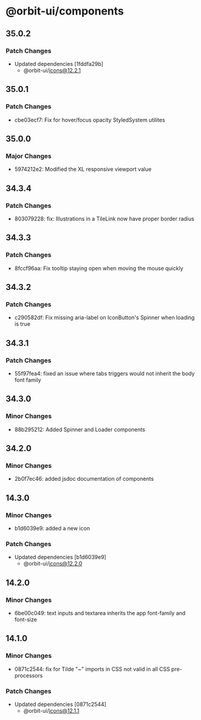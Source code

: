 # @orbit-ui/components

## 35.0.2

### Patch Changes

- Updated dependencies [1fddfa29b]
  - @orbit-ui/icons@12.2.1

## 35.0.1

### Patch Changes

- cbe03ecf7: Fix for hover/focus opacity StyledSystem utilites

## 35.0.0

### Major Changes

- 5974212e2: Modified the XL responsive viewport value

## 34.3.4

### Patch Changes

- 803079228: fix: Illustrations in a TileLink now have proper border radius

## 34.3.3

### Patch Changes

- 8fccf96aa: Fix tooltip staying open when moving the mouse quickly

## 34.3.2

### Patch Changes

- c290582df: Fix missing aria-label on IconButton's Spinner when loading is true

## 34.3.1

### Patch Changes

- 55f97fea4: fixed an issue where tabs triggers would not inherit the body font family

## 34.3.0

### Minor Changes

- 88b295212: Added Spinner and Loader components

## 34.2.0

### Minor Changes

- 2b0f7ec46: added jsdoc documentation of components

## 14.3.0

### Minor Changes

- b1d6039e9: added a new icon

### Patch Changes

- Updated dependencies [b1d6039e9]
  - @orbit-ui/icons@12.2.0

## 14.2.0

### Minor Changes

- 6be00c049: text inputs and textarea inherits the app font-family and font-size

## 14.1.0

### Minor Changes

- 0871c2544: fix for Tilde "~" imports in CSS not valid in all CSS pre-processors

### Patch Changes

- Updated dependencies [0871c2544]
  - @orbit-ui/icons@12.1.1
